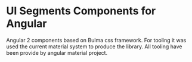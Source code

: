 # UI Segments Components for Angular

Angular 2 components based on Bulma css framework. For tooling it was used the current material system to produce the library. All tooling have been provide by angular material project.
